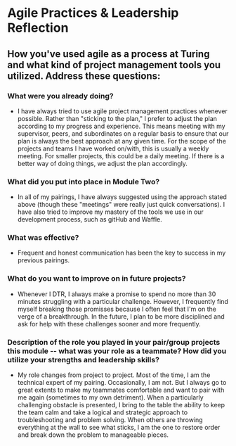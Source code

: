 # Agile Practices & Leadership Reflection

## How you've used agile as a process at Turing and what kind of project management tools you utilized. Address these questions:

### What were you already doing?

* I have always tried to use agile project management practices whenever possible.  Rather than "sticking to the plan," I prefer to adjust the plan according to my progress and experience.  This means meeting with my supervisor, peers, and subordinates on a regular basis to ensure that our plan is always the best approach at any given time.  For the scope of the projects and teams I have worked on/with, this is usually a weekly meeting.  For smaller projects, this could be a daily meeting.  If there is a better way of doing things, we adjust the plan accordingly.

### What did you put into place in Module Two?

* In all of my pairings, I have always suggested using the approach stated above (though these "meetings" were really just quick conversations).  I have also tried to improve my mastery of the tools we use in our development process, such as gitHub and Waffle.

### What was effective?

* Frequent and honest communication has been the key to success in my previous pairings.

### What do you want to improve on in future projects?

* Whenever I DTR, I always make a promise to spend no more than 30 minutes struggling with a particular challenge.  However, I frequently find myself breaking those promisses because I often feel that I'm on the verge of a breakthrough.  In the future, I plan to be more disciplined and ask for help with these challenges sooner and more frequently.

### Description of the role you played in your pair/group projects this module -- what was your role as a teammate? How did you utilize your strengths and leadership skills?

* My role changes from project to project.  Most of the time, I am the technical expert of my pairing.  Occasionally, I am not.  But I always go to great extents to make my teammates comfortable and want to pair with me again (sometimes to my own detriment).  When a particularly challenging obstacle is presented, I bring to the table the ability to keep the team calm and take a logical and strategic approach to troubleshooting and problem solving.  When others are throwing everything at the wall to see what sticks, I am the one to restore order and break down the problem to manageable pieces.